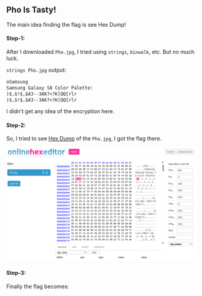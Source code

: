 ## Pho Is Tasty!
The main idea finding the flag is see Hex Dump!

#### Step-1:
After I downloaded `Pho.jpg`, I tried using `strings`, `binwalk`, etc. But no much luck.

`strings Pho.jpg` output:
```
oSamsung
Samsung Galaxy S8 Color Palette:
)$,$!$,$A3--3AK?<?K[QQ[rlr
)$,$!$,$A3--3AK?<?K[QQ[rlr
```
I didn't get any idea of the encryption here.
#### Step-2:
So, I tried to see [Hex Dump](https://www.onlinehexeditor.com/) of the `Pho.jpg`, I got the flag there.

<img src="Flag.png">

#### Step-3:
Finally the flag becomes: 

[comment]: <> (`CTFlearn{I_Love_Pho!!!}`)
